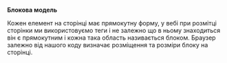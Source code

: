 **Блокова модель**

Кожен елемент на сторінці має прямокутну форму, у вебі при розмітці сторінки ми використовуємо теги і не залежно що в ньому знаходиться він є прямокутним і кожна така область називається блоком. Браузер залежно від нашого коду визначає розміщення та розміри блоку на сторінці.
 